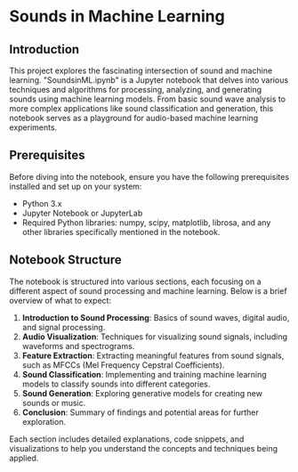 # Sounds in Machine Learning

## Introduction
This project explores the fascinating intersection of sound and machine learning. "SoundsinML.ipynb" is a Jupyter notebook that delves into various techniques and algorithms for processing, analyzing, and generating sounds using machine learning models. From basic sound wave analysis to more complex applications like sound classification and generation, this notebook serves as a playground for audio-based machine learning experiments.

## Prerequisites
Before diving into the notebook, ensure you have the following prerequisites installed and set up on your system:

- Python 3.x
- Jupyter Notebook or JupyterLab
- Required Python libraries: numpy, scipy, matplotlib, librosa, and any other libraries specifically mentioned in the notebook.

## Notebook Structure
The notebook is structured into various sections, each focusing on a different aspect of sound processing and machine learning. Below is a brief overview of what to expect:

1. **Introduction to Sound Processing**: Basics of sound waves, digital audio, and signal processing.
2. **Audio Visualization**: Techniques for visualizing sound signals, including waveforms and spectrograms.
3. **Feature Extraction**: Extracting meaningful features from sound signals, such as MFCCs (Mel Frequency Cepstral Coefficients).
4. **Sound Classification**: Implementing and training machine learning models to classify sounds into different categories.
5. **Sound Generation**: Exploring generative models for creating new sounds or music.
6. **Conclusion**: Summary of findings and potential areas for further exploration.

Each section includes detailed explanations, code snippets, and visualizations to help you understand the concepts and techniques being applied.

